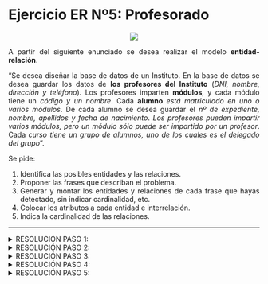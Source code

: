 <div align="justify">

# Ejercicio ER Nº5: Profesorado

<div align="center">
<img src="https://github.com/jpexposito/base-datos/raw/main/ER/tareas/tarea5/img/profesor.png"/>
</div>

A partir del siguiente enunciado se desea realizar el modelo __entidad-relación__.

“Se desea diseñar la base de datos de un Instituto. En la base de datos se desea guardar los datos de __los profesores del Instituto__ (_DNI, nombre, dirección y teléfono_). Los profesores imparten __módulos__, y cada módulo tiene un _código y un nombre_. Cada __alumno__ _está matriculado en uno o varios módulos_. De cada alumno se desea guardar el _nº de expediente, nombre, apellidos y fecha de nacimiento_. _Los profesores pueden impartir varios módulos, pero un módulo sólo puede ser impartido por un profesor_. Cada _curso tiene un grupo de alumnos, uno de los cuales es el delegado del grupo_”.

Se pide: 

1. Identifica las posibles entidades y las relaciones.
2. Proponer las frases que describan el problema.
3. Generar y montar los entidades y relaciones de cada frase que hayas detectado, sin indicar cardinalidad, etc.
4. Colocar los atributos a cada entidad e interrelación.
5. Indica la cardinalidad de las relaciones.

- - -

<details>
      <summary>RESOLUCIÓN PASO 1:</summary>
      
  </br>
  
  <img src="https://github.com/samugd17/base-datos-bae-/blob/main/TAREAS/Tarea5/Ejercicio%205/IMG/ER.n%C2%BA5.PASO1.drawio.png">
  
  </br>
  
</details>

<details>
      <summary>RESOLUCIÓN PASO 2:</summary>
 
- Se desea conocer el número de módulos que pueden ser impartidos por los diferentes profesores.
- Cuantos alumnos hay matriculados en cada módulo.
- Dentro de esos alumnos, quien es el delegado.
        
  </br>
  
</details>

<details>
      <summary>RESOLUCIÓN PASO 3:</summary>
      
  <br>
  
  <img src="https://github.com/samugd17/base-datos-bae-/blob/main/TAREAS/Tarea5/Ejercicio%205/IMG/ER.n%C2%BA5.PASO3.drawio.png">
  
  </br>
  
</details>

<details>
      <summary>RESOLUCIÓN PASO 4:</summary>
      
  </br>
  
  <img src="https://github.com/samugd17/base-datos-bae-/blob/main/TAREAS/Tarea5/Ejercicio%205/IMG/ER.n%C2%BA5.PASO4.drawio.png">
  
  </br>
  
</details>

<details>
      <summary>RESOLUCIÓN PASO 5:</summary>
      
  </br>
  
  <img src="https://github.com/samugd17/base-datos-bae-/blob/main/TAREAS/Tarea5/Ejercicio%205/IMG/ER.n%C2%BA5.PASO5.drawio.png">
  
  </br>
  
</details>
</div>
